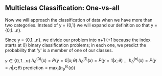 ## Multiclass Classification: One-vs-all

Now we will approach the classification of data when we have more than two categories. Instead of y = {0,1} we will expand our definition so that y = {0,1...n}.

Since y = {0,1...n}, we divide our problem into n+1 (+1 because the index starts at 0) binary classification problems; in each one, we predict the probability that 'y' is a member of one of our classes.

$y\in\{0,1...n\}$
$h_\theta^{(0)}(x)=P(y=0|x;\theta)$
$h_\theta^{(1)}(x)=P(y=1|x;\theta)$
$...$
$h_\theta^{(n)}(x)=P(y=n|x;\theta)$
$\text{prediction}=\max_i(h^{(i)}_\theta(x))$

